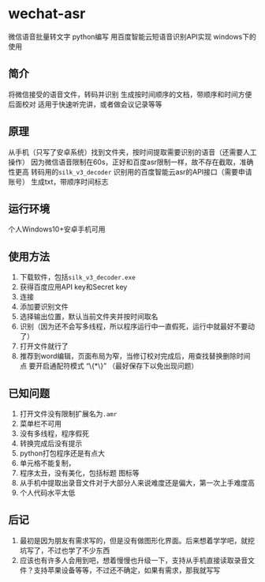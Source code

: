 # wechat-asr
微信语音批量转文字 python编写 用百度智能云短语音识别API实现 windows下的使用

## 简介
将微信接受的语音文件，转码并识别
生成按时间顺序的文档，带顺序和时间方便后面校对
适用于快速听完讲，或者做会议记录等等
## 原理
从手机（只写了安卓系统）找到文件夹，按时间提取需要识别的语音（还需要人工操作）
因为微信语音限制在60s，正好和百度asr限制一样，故不存在截取，准确性更高
转码用的`silk_v3_decoder`
识别用的百度智能云asr的API接口（需要申请账号）
生成txt，带顺序时间标志
## 运行环境
个人Windows10+安卓手机可用
## 使用方法
1. 下载软件，包括`silk_v3_decoder.exe`
2. 获得百度应用API key和Secret key
3. 连接
4. 添加要识别文件
5. 选择输出位置，默认当前文件夹并按时间取名
6. 识别（因为还不会写多线程，所以程序运行中一直假死，运行中就最好不要动了）
7. 打开文件就行了
8. 推荐到word编辑，页面布局为窄，当修订校对完成后，用查找替换删除时间点 要开启通配符模式 “\\{*\\}” （最好保存下以免出现问题）
## 已知问题
1. 打开文件没有限制扩展名为`.amr`
2. 菜单栏不可用
3. 没有多线程，程序假死
4. 转换完成后没有提示
5. python打包程序还是有点大
6. 单元格不能复制，
7. 程序太丑，没有美化，包括标题 图标等
8. 从手机中提取出录音文件对于大部分人来说难度还是偏大，第一次上手难度高
9. 个人代码水平太低
## 后记
1. 最初是因为朋友有需求写的，但是没有做图形化界面。后来想着学学吧，就挖坑写了，不过也学了不少东西
2. 应该也有许多人会用到吧，想着慢慢也升级一下，支持从手机直接读取录音文件？支持苹果设备等等，不过还不确定，如果有需求，那我就写写
